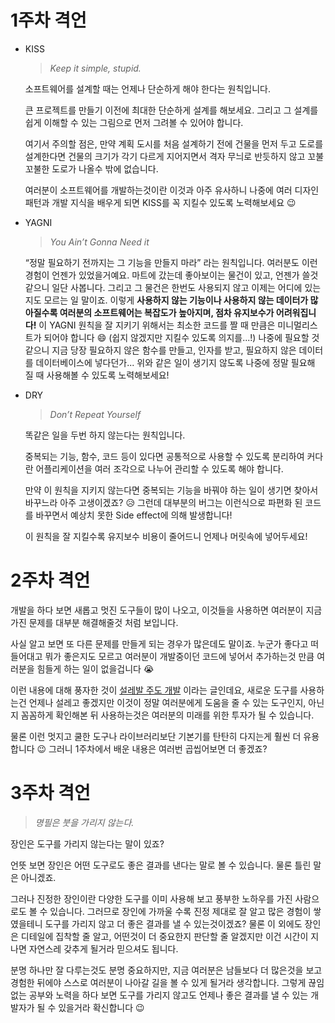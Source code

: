 # 1주차 격언

- KISS

  > _Keep it simple, stupid._

  소프트웨어를 설계할 때는 언제나 단순하게 해야 한다는 원칙입니다.

  큰 프로젝트를 만들기 이전에 최대한 단순하게 설계를 해보세요.
  그리고 그 설계를 쉽게 이해할 수 있는 그림으로 먼저 그려볼 수 있어야 합니다.

  여기서 주의할 점은, 만약 계획 도시를 처음 설계하기 전에 건물을 먼저 두고 도로를 설계한다면 건물의 크기가 각기 다르게 지어지면서 격자 무늬로 반듯하지 않고 꼬불꼬불한 도로가 나올수 밖에 없습니다.

  여러분이 소프트웨어를 개발하는것이란 이것과 아주 유사하니 나중에 여러 디자인 패턴과 개발 지식을 배우게 되면 KISS를 꼭 지킬수 있도록 노력해보세요 😉

- YAGNI

  > _You Ain’t Gonna Need it_

  “정말 필요하기 전까지는 그 기능을 만들지 마라” 라는 원칙입니다.
  여러분도 이런 경험이 언젠가 있었을거예요.
  마트에 갔는데 좋아보이는 물건이 있고, 언젠가 쓸것 같으니 일단 사봅니다.
  그리고 그 물건은 한번도 사용되지 않고 이제는 어디에 있는지도 모르는 일 말이죠.
  이렇게 **사용하지 않는 기능이나 사용하지 않는 데이터가 많아질수록 여러분의 소프트웨어는 복잡도가 높아지며, 점차 유지보수가 어려워집니다!**
  이 YAGNI 원칙을 잘 지키기 위해서는 최소한 코드를 짤 때 만큼은 미니멀리스트가 되어야 합니다 😄 (쉽지 않겠지만 지킬수 있도록 의지를...!)
  나중에 필요할 것 같으니 지금 당장 필요하지 않은 함수를 만들고, 인자를 받고, 필요하지 않은 데이터를 데이터베이스에 넣다던가...
  위와 같은 일이 생기지 않도록 나중에 정말 필요해 질 때 사용해볼 수 있도록 노력해보세요!

- DRY

  > _Don’t Repeat Yourself_

  똑같은 일을 두번 하지 않는다는 원칙입니다.

  중복되는 기능, 함수, 코드 등이 있다면 공통적으로 사용할 수 있도록 분리하여 커다란 어플리케이션을 여러 조각으로 나누어 관리할 수 있도록 해야 합니다.

  만약 이 원칙을 지키지 않는다면 중복되는 기능을 바꿔야 하는 일이 생기면 찾아서 바꾸느라 아주 고생이겠죠? 😥
  그런데 대부분의 버그는 이런식으로 파편화 된 코드를 바꾸면서 예상치 못한 Side effect에 의해 발생합니다!

  이 원칙을 잘 지킬수록 유지보수 비용이 줄어드니 언제나 머릿속에 넣어두세요!

# 2주차 격언

개발을 하다 보면 새롭고 멋진 도구들이 많이 나오고, 이것들을 사용하면 여러분이 지금 가진 문제를 대부분 해결해줄것 처럼 보입니다.

사실 알고 보면 또 다른 문제를 만들게 되는 경우가 많은데도 말이죠.
누군가 좋다고 떠들어대고 뭐가 좋은지도 모르고 여러분이 개발중이던 코드에 넣어서 추가하는것 만큼 여러분을 힘들게 하는 일이 없을겁니다 😭

이런 내용에 대해 풍자한 것이 [설레발 주도 개발](https://lazygyu.net/blog/hype_driven_development) 이라는 글인데요,
새로운 도구를 사용하는건 언제나 설레고 좋겠지만 이것이 정말 여러분에게 도움을 줄 수 있는 도구인지, 아닌지 꼼꼼하게 확인해본 뒤 사용하는것은 여러분의 미래를 위한 투자가 될 수 있습니다.

물론 이런 멋지고 쿨한 도구나 라이브러리보단 기본기를 탄탄히 다지는게 훨씬 더 유용합니다 😉
그러니 1주차에서 배운 내용은 여러번 곱씹어보면 더 좋겠죠?

# 3주차 격언

> _명필은 붓을 가리지 않는다._

장인은 도구를 가리지 않는다는 말이 있죠?

언뜻 보면 장인은 어떤 도구로도 좋은 결과를 낸다는 말로 볼 수 있습니다.
물론 틀린 말은 아니겠죠.

그러나 진정한 장인이란 다양한 도구를 이미 사용해 보고 풍부한 노하우를 가진 사람으로도 볼 수 있습니다.
그러므로 장인에 가까울 수록 진정 제대로 잘 알고 많은 경험이 쌓였을테니 도구를 가리지 않고 더 좋은 결과를 낼 수 있는것이겠죠?
물론 이 외에도 장인은 디테일에 집착할 줄 알고, 어떤것이 더 중요한지 판단할 줄 알겠지만 이건 시간이 지나면 자연스레 갖추게 될거라 믿으셔도 됩니다.

분명 하나만 잘 다루는것도 분명 중요하지만, 지금 여러분은 남들보다 더 많은것을 보고 경험한 뒤에야 스스로 여러분이 나아갈 길을 볼 수 있게 될거라 생각합니다.
그렇게 끊임 없는 공부와 노력을 하다 보면 도구를 가리지 않고도 언제나 좋은 결과를 낼 수 있는 개발자가 될 수 있을거라 확신합니다 😉
